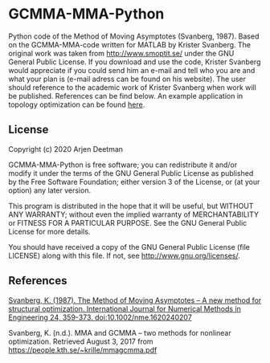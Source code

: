 # GCMMA-MMA-Python
Python code of the Method of Moving Asymptotes (Svanberg, 1987). Based on the GCMMA-MMA-code written for MATLAB by Krister Svanberg. The original work was taken from http://www.smoptit.se/ under the GNU General Public License. If you download and use the code, Krister Svanberg would appreciate if you could send him an e-mail and tell who you are and what your plan is (e-mail adress can be found on his website). The user should reference to the academic work of Krister Svanberg when work will be published. References can be find below. An example application in topology optimization can be found [here](https://github.com/arjendeetman/TopOpt-MMA-Python).

## License
Copyright (c) 2020 Arjen Deetman

GCMMA-MMA-Python is free software; you can redistribute it and/or modify it under the terms of the GNU General Public License as published by the Free Software Foundation; either version 3 of the License, or (at your option) any later version.

This program is distributed in the hope that it will be useful, but WITHOUT ANY WARRANTY; without even the implied warranty of MERCHANTABILITY or FITNESS FOR A PARTICULAR PURPOSE. See the GNU General Public License for more details.

You should have received a copy of the GNU General Public License (file LICENSE) along with this file.  If not, see <http://www.gnu.org/licenses/>.

## References

[Svanberg, K. (1987). The Method of Moving Asymptotes – A new method for structural optimization. International Journal 
for Numerical Methods in Engineering 24, 359-373. doi:10.1002/nme.1620240207](https://onlinelibrary.wiley.com/doi/abs/10.1002/nme.1620240207)
 
Svanberg, K. (n.d.). MMA and GCMMA – two methods for nonlinear optimization. Retrieved August 3, 2017 from  
https://people.kth.se/~krille/mmagcmma.pdf 



